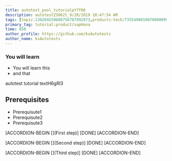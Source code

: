 ```yaml
---
title: autotest_pool_tutorialpY7f06
description: autotestZSO62t_9/20/2019 10:47:54 AM
tags: [topic:139269250608756787992873,products:tech/73554900100700000996,tutorial:experience/advanced]
primary_tag: tutorial:product/sapHana
time: 850
author_profile: https://github.com/ksAutotests
author_name: ksAutotests
---
```

### You will learn
- You will learn this
- and that

autotest tutorial textH6gRl3

## Prerequisites
- Prerequisute1
- Prerequisute2
- Prerequisute3

[ACCORDION-BEGIN [](First step)]
[DONE]
[ACCORDION-END]

[ACCORDION-BEGIN [](Second step)]
[DONE]
[ACCORDION-END]

[ACCORDION-BEGIN [](Third step)]
[DONE]
[ACCORDION-END]


